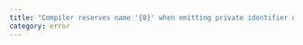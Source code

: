 ```yaml
---
title: "Compiler reserves name '{0}' when emitting private identifier downlevel."
category: error
---
```

